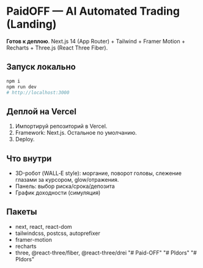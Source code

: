 # PaidOFF — AI Automated Trading (Landing)

**Готов к деплою**. Next.js 14 (App Router) + Tailwind + Framer Motion + Recharts + Three.js (React Three Fiber).

## Запуск локально
```bash
npm i
npm run dev
# http://localhost:3000
```

## Деплой на Vercel
1. Импортируй репозиторий в Vercel.
2. Framework: Next.js. Остальное по умолчанию.
3. Deploy.

## Что внутри
- 3D-робот (WALL‑E style): моргание, поворот головы, слежение глазами за курсором, glow/отражения.
- Панель: выбор риска/срока/депозита
- График доходности (симуляция)

## Пакеты
- next, react, react-dom
- tailwindcss, postcss, autoprefixer
- framer-motion
- recharts
- three, @react-three/fiber, @react-three/drei
"# Paid-OFF" 
"# PIdors" 
"# PIdors" 
